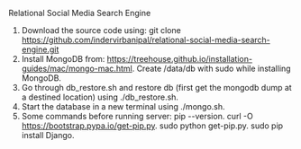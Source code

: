 Relational Social Media Search Engine

1) Download the source code using:
   git clone https://github.com/indervirbanipal/relational-social-media-search-engine.git
2) Install MongoDB from:
   https://treehouse.github.io/installation-guides/mac/mongo-mac.html.
   Create /data/db with sudo while installing MongoDB. 
3) Go through db_restore.sh and restore db (first get the mongodb dump at a destined location) using ./db_restore.sh. 
4) Start the database in a new terminal using ./mongo.sh.
5) Some commands before running server:
   pip --version.
   curl -O https://bootstrap.pypa.io/get-pip.py.
   sudo python get-pip.py.
   sudo pip install Django.
   

